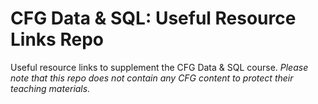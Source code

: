 # CFG Data & SQL: Useful Resource Links Repo
Useful resource links to supplement the CFG Data & SQL course. 
<i>Please note that this repo does not contain any CFG content to protect their teaching materials.</i>
